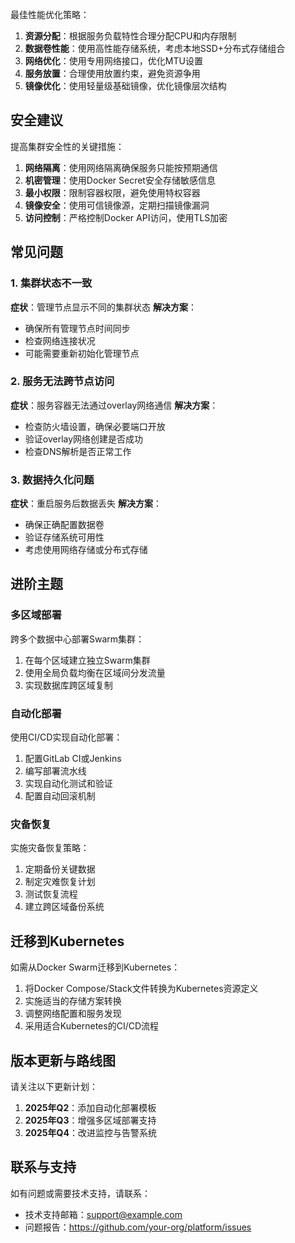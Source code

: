 最佳性能优化策略：

1. **资源分配**：根据服务负载特性合理分配CPU和内存限制
2. **数据卷性能**：使用高性能存储系统，考虑本地SSD+分布式存储组合
3. **网络优化**：使用专用网络接口，优化MTU设置
4. **服务放置**：合理使用放置约束，避免资源争用
5. **镜像优化**：使用轻量级基础镜像，优化镜像层次结构

## 安全建议

提高集群安全性的关键措施：

1. **网络隔离**：使用网络隔离确保服务只能按预期通信
2. **机密管理**：使用Docker Secret安全存储敏感信息
3. **最小权限**：限制容器权限，避免使用特权容器
4. **镜像安全**：使用可信镜像源，定期扫描镜像漏洞
5. **访问控制**：严格控制Docker API访问，使用TLS加密

## 常见问题

### 1. 集群状态不一致

**症状**：管理节点显示不同的集群状态
**解决方案**：
- 确保所有管理节点时间同步
- 检查网络连接状况
- 可能需要重新初始化管理节点

### 2. 服务无法跨节点访问

**症状**：服务容器无法通过overlay网络通信
**解决方案**：
- 检查防火墙设置，确保必要端口开放
- 验证overlay网络创建是否成功
- 检查DNS解析是否正常工作

### 3. 数据持久化问题

**症状**：重启服务后数据丢失
**解决方案**：
- 确保正确配置数据卷
- 验证存储系统可用性
- 考虑使用网络存储或分布式存储

## 进阶主题

### 多区域部署

跨多个数据中心部署Swarm集群：

1. 在每个区域建立独立Swarm集群
2. 使用全局负载均衡在区域间分发流量
3. 实现数据库跨区域复制

### 自动化部署

使用CI/CD实现自动化部署：

1. 配置GitLab CI或Jenkins
2. 编写部署流水线
3. 实现自动化测试和验证
4. 配置自动回滚机制

### 灾备恢复

实施灾备恢复策略：

1. 定期备份关键数据
2. 制定灾难恢复计划
3. 测试恢复流程
4. 建立跨区域备份系统

## 迁移到Kubernetes

如需从Docker Swarm迁移到Kubernetes：

1. 将Docker Compose/Stack文件转换为Kubernetes资源定义
2. 实施适当的存储方案转换
3. 调整网络配置和服务发现
4. 采用适合Kubernetes的CI/CD流程

## 版本更新与路线图

请关注以下更新计划：

1. **2025年Q2**：添加自动化部署模板
2. **2025年Q3**：增强多区域部署支持
3. **2025年Q4**：改进监控与告警系统

## 联系与支持

如有问题或需要技术支持，请联系：

- 技术支持邮箱：support@example.com
- 问题报告：https://github.com/your-org/platform/issues
